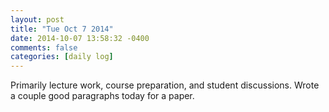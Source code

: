 ```yaml
---
layout: post
title: "Tue Oct 7 2014"
date: 2014-10-07 13:58:32 -0400
comments: false
categories: [daily log]
---
```


Primarily lecture work, course preparation, and student discussions. Wrote a
couple good paragraphs today for a paper.
